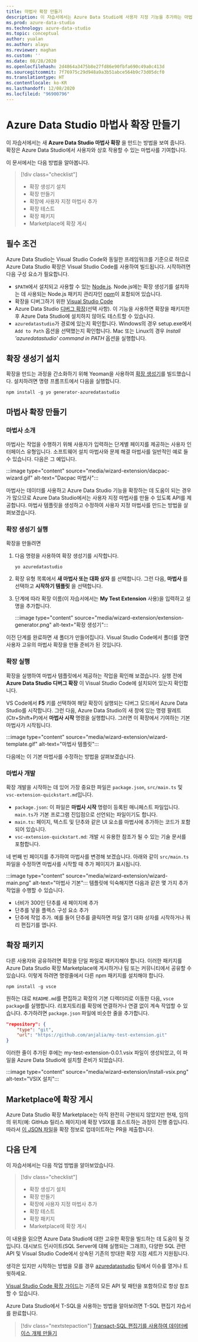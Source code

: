 ```yaml
---
title: 마법사 확장 만들기
description: 이 자습서에서는 Azure Data Studio에 사용자 지정 기능을 추가하는 마법사 확장을 만드는 방법을 보여 줍니다.
ms.prod: azure-data-studio
ms.technology: azure-data-studio
ms.topic: conceptual
author: yualan
ms.author: alayu
ms.reviewer: maghan
ms.custom: ''
ms.date: 08/28/2020
ms.openlocfilehash: 2d4864a3475b8e27fd86e90fbfa690c49a0c413d
ms.sourcegitcommit: 7f76975c29d948a9a3b51abce564b9c73d05dcf0
ms.translationtype: HT
ms.contentlocale: ko-KR
ms.lasthandoff: 12/08/2020
ms.locfileid: "96900796"
---
```

# <a name="create-an-azure-data-studio-wizard-extension"></a>Azure Data Studio 마법사 확장 만들기

이 자습서에서는 새 **Azure Data Studio 마법사 확장** 을 만드는 방법을 보여 줍니다. 확장은 Azure Data Studio에서 사용자와 상호 작용할 수 있는 마법사를 기여합니다.

이 문서에서는 다음 방법을 알아봅니다.
> [!div class="checklist"]
> - 확장 생성기 설치
> - 확장 만들기
> - 확장에 사용자 지정 마법사 추가
> - 확장 테스트
> - 확장 패키지
> - Marketplace에 확장 게시

## <a name="prerequisites"></a>필수 조건

Azure Data Studio는 Visual Studio Code와 동일한 프레임워크를 기준으로 하므로 Azure Data Studio 확장은 Visual Studio Code를 사용하여 빌드됩니다. 시작하려면 다음 구성 요소가 필요합니다.

- `$PATH`에서 설치되고 사용할 수 있는 [Node.js](https://nodejs.org). Node.js에는 확장 생성기를 설치하는 데 사용되는 Node.js 패키지 관리자인 [npm](https://www.npmjs.com/)이 포함되어 있습니다.
- 확장을 디버그하기 위한 [Visual Studio Code](https://code.visualstudio.com)
- Azure Data Studio [디버그 확장](https://marketplace.visualstudio.com/items?itemName=ms-mssql.sqlops-debug)(선택 사항). 이 기능을 사용하면 확장을 패키지한 후 Azure Data Studio에 설치하지 않아도 테스트할 수 있습니다.
- `azuredatastudio`가 경로에 있는지 확인합니다. Windows의 경우 setup.exe에서 `Add to Path` 옵션을 선택했는지 확인합니다. Mac 또는 Linux의 경우 *Install 'azuredatastudio' command in PATH* 옵션을 실행합니다.

## <a name="install-the-extension-generator"></a>확장 생성기 설치

확장을 만드는 과정을 간소화하기 위해 Yeoman을 사용하여 [확장 생성기](https://code.visualstudio.com/docs/extensions/yocode)를 빌드했습니다. 설치하려면 명령 프롬프트에서 다음을 실행합니다.

```console
npm install -g yo generator-azuredatastudio
```

## <a name="create-your-wizard-extension"></a>마법사 확장 만들기

### <a name="introduction-to-wizards"></a>마법사 소개

마법사는 작업을 수행하기 위해 사용자가 입력하는 단계별 페이지를 제공하는 사용자 인터페이스 유형입니다. 소프트웨어 설치 마법사와 문제 해결 마법사를 일반적인 예로 들 수 있습니다. 다음은 그 예입니다.

:::image type="content" source="media/wizard-extension/dacpac-wizard.gif" alt-text="Dacpac 마법사":::

마법사는 데이터를 사용하고 Azure Data Studio 기능을 확장하는 데 도움이 되는 경우가 많으므로 Azure Data Studio에서는 사용자 지정 마법사를 만들 수 있도록 API를 제공합니다. 마법사 템플릿을 생성하고 수정하여 사용자 지정 마법사를 만드는 방법을 살펴보겠습니다.

### <a name="run-the-extension-generator"></a>확장 생성기 실행

확장을 만들려면

1. 다음 명령을 사용하여 확장 생성기를 시작합니다.

   `yo azuredatastudio`

2. 확장 유형 목록에서 **새 마법사 또는 대화 상자** 를 선택합니다. 그런 다음, **마법사** 를 선택하고 **시작하기 템플릿** 을 선택합니다.

3. 단계에 따라 확장 이름(이 자습서에서는 **My Test Extension** 사용)을 입력하고 설명을 추가합니다.

    :::image type="content" source="media/wizard-extension/extension-generator.png" alt-text="확장 생성기":::

이전 단계를 완료하면 새 폴더가 만들어집니다. Visual Studio Code에서 폴더를 열면 사용자 고유의 마법사 확장을 만들 준비가 된 것입니다.

### <a name="run-the-extension"></a>확장 실행

확장을 실행하여 마법사 템플릿에서 제공하는 작업을 확인해 보겠습니다. 실행 전에 **Azure Data Studio 디버그 확장** 이 Visual Studio Code에 설치되어 있는지 확인합니다.

VS Code에서 **F5** 키를 선택하여 해당 확장이 실행되는 디버그 모드에서 Azure Data Studio를 시작합니다. 그런 다음, Azure Data Studio의 새 창에 있는 명령 팔레트(Ctr+Shift+P)에서 **마법사 시작** 명령을 실행합니다. 그러면 이 확장에서 기여하는 기본 마법사가 시작됩니다.

:::image type="content" source="media/wizard-extension/wizard-template.gif" alt-text="마법사 템플릿":::

다음에는 이 기본 마법사를 수정하는 방법을 살펴보겠습니다.

### <a name="develop-the-wizard"></a>마법사 개발

확장 개발을 시작하는 데 있어 가장 중요한 파일은 `package.json`, `src/main.ts` 및 `vsc-extension-quickstart.md`입니다.

- `package.json`: 이 파일은 **마법사 시작** 명령이 등록된 매니페스트 파일입니다. `main.ts`가 기본 프로그램 진입점으로 선언되는 파일이기도 합니다.
- `main.ts`: 페이지, 텍스트 및 단추와 같은 UI 요소를 마법사에 추가하는 코드가 포함되어 있습니다.
- `vsc-extension-quickstart.md`: 개발 시 유용한 참조가 될 수 있는 기술 문서를 포함합니다.

네 번째 빈 페이지를 추가하여 마법사를 변경해 보겠습니다. 아래와 같이 `src/main.ts` 파일을 수정하면 마법사를 시작할 때 추가 페이지가 표시됩니다.

:::image type="content" source="media/wizard-extension/wizard-main.png" alt-text="마법사 기본":::
템플릿에 익숙해지면 다음과 같은 몇 가지 추가 작업을 수행할 수 있습니다.

- 너비가 300인 단추를 새 페이지에 추가
- 단추를 넣을 플렉스 구성 요소 추가
- 단추에 작업 추가. 예를 들어 단추를 클릭하면 파일 열기 대화 상자를 시작하거나 쿼리 편집기를 엽니다.

## <a name="package-your-extension"></a>확장 패키지

다른 사용자와 공유하려면 확장을 단일 파일로 패키지해야 합니다. 이러한 패키지를 Azure Data Studio 확장 Marketplace에 게시하거나 팀 또는 커뮤니티에서 공유할 수 있습니다. 이렇게 하려면 명령줄에서 다른 npm 패키지를 설치해야 합니다.

```console
npm install -g vsce
```

원하는 대로 `README.md`를 편집하고 확장의 기본 디렉터리로 이동한 다음, `vsce package`를 실행합니다. 리포지토리를 확장에 연결하거나 연결 없이 계속 작업할 수 있습니다. 추가하려면 `package.json` 파일에 비슷한 줄을 추가합니다.

```json
"repository": {
    "type": "git",
    "url": "https://github.com/anjalia/my-test-extension.git"
}
```

이러한 줄이 추가된 후에는 my-test-extension-0.0.1.vsix 파일이 생성되었고, 이 파일을 Azure Data Studio에 설치할 준비가 되었습니다.

:::image type="content" source="media/wizard-extension/install-vsix.png" alt-text="VSIX 설치":::

## <a name="publish-your-extension-to-the-marketplace"></a>Marketplace에 확장 게시

Azure Data Studio 확장 Marketplace는 아직 완전히 구현되지 않았지만 현재, 임의의 위치(예: GitHub 릴리스 페이지)에 확장 VSIX를 호스트하는 과정이 진행 중입니다. 따라서 [이 JSON 파일](https://github.com/Microsoft/azuredatastudio/blob/release/extensions/extensionsGallery.json)을 확장 정보로 업데이트하는 PR을 제출합니다.

## <a name="next-steps"></a>다음 단계

이 자습서에서는 다음 작업 방법을 알아보았습니다.
> [!div class="checklist"]
> - 확장 생성기 설치
> - 확장 만들기
> - 확장에 사용자 지정 마법사 추가
> - 확장 테스트
> - 확장 패키지
> - Marketplace에 확장 게시

이 내용을 읽으면 Azure Data Studio에 대한 고유한 확장을 빌드하는 데 도움이 될 것입니다. 대시보드 인사이트(SQL Server에 대해 실행되는 그래프), 다양한 SQL 관련 API 및 Visual Studio Code에서 상속된 기존의 방대한 확장 지점 세트가 지원됩니다.

생각은 있지만 시작하는 방법을 모를 경우 [azuredatastudio](https://twitter.com/azuredatastudio) 팀에서 이슈를 열거나 트윗하세요.

[Visual Studio Code 확장 가이드](https://code.visualstudio.com/docs/extensions/overview)는 기존의 모든 API 및 패턴을 포함하므로 항상 참조할 수 있습니다.

Azure Data Studio에서 T-SQL을 사용하는 방법을 알아보려면 T-SQL 편집기 자습서를 완료합니다.

> [!div class="nextstepaction"]
> [Transact-SQL 편집기를 사용하여 데이터베이스 개체 만들기](../tutorial-sql-editor.md)

